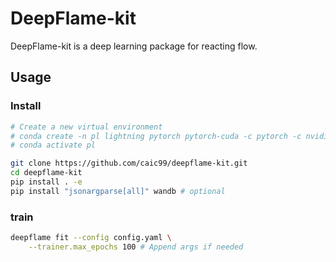 # DeepFlame-kit
DeepFlame-kit is a deep learning package for reacting flow.

## Usage
### Install

```bash
# Create a new virtual environment
# conda create -n pl lightning pytorch pytorch-cuda -c pytorch -c nvidia -c conda-forge
# conda activate pl

git clone https://github.com/caic99/deepflame-kit.git
cd deepflame-kit
pip install . -e
pip install "jsonargparse[all]" wandb # optional
```

### train

```bash
deepflame fit --config config.yaml \
    --trainer.max_epochs 100 # Append args if needed
```
